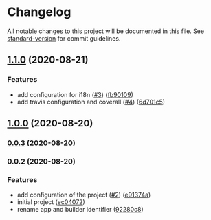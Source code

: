 # Changelog

All notable changes to this project will be documented in this file. See [standard-version](https://github.com/conventional-changelog/standard-version) for commit guidelines.

## [1.1.0](https://github.com/Alver23/cas-entertainment-app-mobile/compare/v1.0.0...v1.1.0) (2020-08-21)


### Features

* add configuration for i18n ([#3](https://github.com/Alver23/cas-entertainment-app-mobile/issues/3)) ([fb90109](https://github.com/Alver23/cas-entertainment-app-mobile/commit/fb90109b58170191db1dcbe2055fea4f065e86c1))
* add travis configuration and coverall ([#4](https://github.com/Alver23/cas-entertainment-app-mobile/issues/4)) ([6d701c5](https://github.com/Alver23/cas-entertainment-app-mobile/commit/6d701c55f09eac892bc14b6955ea40addf080433))

## [1.0.0](https://github.com/Alver23/cas-entertainment-app-mobile/compare/v0.0.3...v1.0.0) (2020-08-20)

### [0.0.3](https://github.com/Alver23/cas-entertainment-app-mobile/compare/v0.0.2...v0.0.3) (2020-08-20)

### 0.0.2 (2020-08-20)


### Features

* add configuration of the project ([#2](https://github.com/Alver23/cas-entertainment-app-mobile/issues/2)) ([e91374a](https://github.com/Alver23/cas-entertainment-app-mobile/commit/e91374a268d8928b503b032774d87cfe02d7eddd))
* initial project ([ec04072](https://github.com/Alver23/cas-entertainment-app-mobile/commit/ec04072cb4026d32a2e5bc2d62744741e3923f61))
* rename app and builder identifier ([92280c8](https://github.com/Alver23/cas-entertainment-app-mobile/commit/92280c8895c49202e6587dc6a13a58d2458b7ef3))
